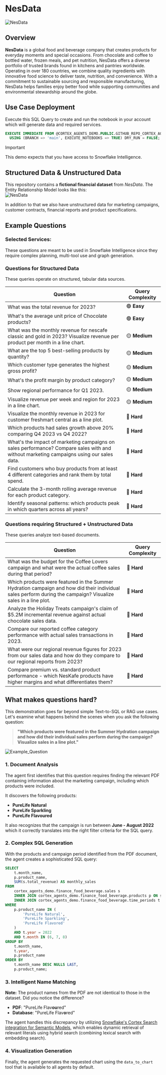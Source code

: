 # NesData

![NesData](_resources/nesdata.jpg)

## Overview
**NesData** is a global food and beverage company that creates products for everyday moments and special occasions. From chocolate and coffee to bottled water, frozen meals, and pet nutrition, NesData offers a diverse portfolio of trusted brands found in kitchens and pantries worldwide. Operating in over 180 countries, we combine quality ingredients with innovative food science to deliver taste, nutrition, and convenience. With a commitment to sustainable sourcing and responsible manufacturing, NesData helps families enjoy better food while supporting communities and environmental stewardship around the globe.

## Use Case Deployment
Execute this SQL Query to create and run the notebook in your account which will generate data and required services.
```sql
EXECUTE IMMEDIATE FROM @CORTEX_AGENTS_DEMO.PUBLIC.GITHUB_REPO_CORTEX_AGENTS_DEMO/branches/main/use_cases/nesdata/_internal/setup.sql
  USING (BRANCH => 'main', EXECUTE_NOTEBOOKS => TRUE) DRY_RUN = FALSE;
```

> [!IMPORTANT]
> This demo expects that you have access to Snowflake Intelligence.

## Structured Data & Unstructured Data
This repository contains a **fictional financial dataset** from _NesData_. 
The Entity Relationship Model looks like this:  
![NesData](_resources/erm.jpg)

In addition to that we also have unstructured data for marketing campaigns, customer contracts, financial reports and product specifications.

## Example Questions
### Selected Services:
These questions are meant to be used in Snowflake Intelligence since they require complex planning, multi-tool use and graph generation.

### **Questions for Structured Data**
These queries operate on structured, tabular data sources.

| Question | Query Complexity |
|----------|---------|
| What was the total revenue for 2023? | 🟢 **Easy** |
| What's the average unit price of Chocolate products? | 🟢 **Easy** |
| What was the monthly revenue for nescafe classic and gold in 2023? Visualize revenue per product per month in a line chart. | 🟡 **Medium** |
| What are the top 5 best-selling products by quantity? | 🟡 **Medium** |
| Which customer type generates the highest gross profit? | 🟡 **Medium** |
| What's the profit margin by product category? | 🟡 **Medium** |
| Show regional performance for Q1 2023. | 🟡 **Medium** |
| Visualize revenue per week and region for 2023 in a line chart. | 🟡 **Medium** |
| Visualize the monthly revenue in 2023 for customer freshmart central as a line plot. | 🔴 **Hard** |
| Which products had sales growth above 20% comparing Q4 2023 vs Q4 2022? | 🔴 **Hard** |
| What's the impact of marketing campaigns on sales performance? Compare sales with and without marketing campaigns using our sales data. | 🔴 **Hard** |
| Find customers who buy products from at least 4 different categories and rank them by total spend. | 🔴 **Hard** |
| Calculate the 3-month rolling average revenue for each product category. | 🔴 **Hard** |
| Identify seasonal patterns: which products peak in which quarters across all years? | 🔴 **Hard** |

### **Questions requiring Structured + Unstructured Data**  
These queries analyze text-based documents.

| Question | Query Complexity |
|----------|---------|
| What was the budget for the Coffee Lovers campaign and what were the actual coffee sales during that period? | 🔴 **Hard** |
| Which products were featured in the Summer Hydration campaign and how did their individual sales perform during the campaign? Visualize sales in a line plot. | 🔴 **Hard** |
| Analyze the Holiday Treats campaign's claim of $5.2M incremental revenue against actual chocolate sales data. | 🔴 **Hard** |
| Compare our reported coffee category performance with actual sales transactions in 2023. | 🔴 **Hard** |
| What were our regional revenue figures for 2023 from our sales data and how do they compare to our regional reports from 2023? | 🔴 **Hard** |
| Compare premium vs. standard product performance - which NesKafe products have higher margins and what differentiates them? | 🔴 **Hard** |

## What makes questions hard?

This demonstration goes far beyond simple Text-to-SQL or RAG use cases. Let's examine what happens behind the scenes when you ask the following question:

> **"Which products were featured in the Summer Hydration campaign and how did their individual sales perform during the campaign? Visualize sales in a line plot."**

![Example_Question](_resources/agents_example_question.png)

### 1. Document Analysis
The agent first identifies that this question requires finding the relevant PDF containing information about the marketing campaign, including which products were included.

It discovers the following products:
- **PureLife Natural**
- **PureLife Sparkling** 
- **PureLife Flavoured**

It also recognizes that the campaign is run between **June - August 2022** which it correctly translates into the right filter criteria for the SQL query.

### 2. Complex SQL Generation
With the products and campaign period identified from the PDF document, the agent creates a sophisticated SQL query:

```sql
SELECT
    t.month_name,
    p.product_name,
    SUM(s.total_revenue) AS monthly_sales
FROM
    cortex_agents_demo.finance_food_beverage.sales s
    INNER JOIN cortex_agents_demo.finance_food_beverage.products p ON s.product_id = p.product_id
    INNER JOIN cortex_agents_demo.finance_food_beverage.time_periods t ON s.period_id = t.period_id
WHERE
    p.product_name IN (
        'PureLife Natural',
        'PureLife Sparkling',
        'PureLife Flavored'
    )
    AND t.year = 2022
    AND t.month IN (6, 7, 8)
GROUP BY
    t.month_name,
    t.year,
    p.product_name
ORDER BY
    t.month_name DESC NULLS LAST,
    p.product_name;
```

### 3. Intelligent Name Matching
**Note:** The product names from the PDF are not identical to those in the dataset. Did you notice the difference?

- **PDF**: "PureLife Flav**ou**red"
- **Database**: "PureLife Flav**o**red"

The agent handles this discrepancy by utilizing [Snowflake's Cortex Search integration for Semantic Models](https://docs.snowflake.com/en/user-guide/snowflake-cortex/cortex-analyst/cortex-analyst-search-integration), which enables dynamic retrieval of relevant literals using hybrid search (combining lexical search with embedding search).

### 4. Visualization Generation
Finally, the agent generates the requested chart using the `data_to_chart` tool that is available to all agents by default.
